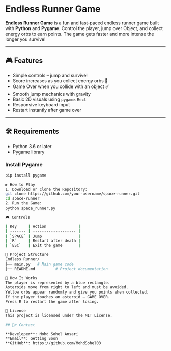 # Endless Runner Game

**Endless Runner Game** is a fun and fast-paced endless runner game built with **Python** and **Pygame**. Control the player, jump over Object, and collect energy orbs to earn points. The game gets faster and more intense the longer you survive!

---

## 🎮 Features

- Simple controls – jump and survive!
- Score increases as you collect energy orbs 💠
- Game Over when you collide with an object ☄️
- Smooth jump mechanics with gravity
- Basic 2D visuals using `pygame.Rect`
- Responsive keyboard input
- Restart instantly after game over

---

## 🛠️ Requirements

- Python 3.6 or later
- Pygame library

### Install Pygame

```bash
pip install pygame

▶️ How to Play
1. Download or Clone the Repository:
git clone https://github.com/your-username/space-runner.git
cd space-runner
2. Run the Game:
python space_runner.py

🎮 Controls

| Key     | Action              |
| ------- | ------------------- |
| `SPACE` | Jump                |
| `R`     | Restart after death |
| `ESC`   | Exit the game       |

📁 Project Structure
Endless Runner/
├── main.py   # Main game code
├── README.md         # Project documentation

🧠 How It Works
The player is represented by a blue rectangle.
Asteroids move from right to left and must be avoided.
Yellow orbs appear randomly and give you points when collected.
If the player touches an asteroid – GAME OVER.
Press R to restart the game after losing.

📜 License
This project is licensed under the MIT License.

## 🙋‍♂️ Contact

**Developer**: Mohd Sohel Ansari  
**Email**: Getting Soon  
**GitHub**: https://github.com/MohdSohel03
